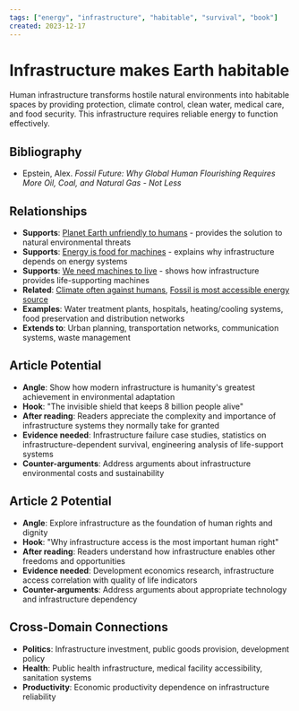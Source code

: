 ```yaml
---
tags: ["energy", "infrastructure", "habitable", "survival", "book"]
created: 2023-12-17
---
```


# Infrastructure makes Earth habitable

Human infrastructure transforms hostile natural environments into habitable spaces by providing protection, climate control, clean water, medical care, and food security. This infrastructure requires reliable energy to function effectively.

## Bibliography

- Epstein, Alex. *Fossil Future: Why Global Human Flourishing Requires More Oil, Coal, and Natural Gas - Not Less*

## Relationships
- **Supports**: [Planet Earth unfriendly to humans](energy-earth-hostile-environment.md) - provides the solution to natural environmental threats
- **Supports**: [Energy is food for machines](energy-food-machines.md) - explains why infrastructure depends on energy systems
- **Supports**: [We need machines to live](energy-machines-survival.md) - shows how infrastructure provides life-supporting machines
- **Related**: [Climate often against humans](energy-climate-hostile.md), [Fossil is most accessible energy source](energy-fossil-accessible.md)
- **Examples**: Water treatment plants, hospitals, heating/cooling systems, food preservation and distribution networks
- **Extends to**: Urban planning, transportation networks, communication systems, waste management

## Article Potential
- **Angle**: Show how modern infrastructure is humanity's greatest achievement in environmental adaptation
- **Hook**: "The invisible shield that keeps 8 billion people alive"
- **After reading**: Readers appreciate the complexity and importance of infrastructure systems they normally take for granted
- **Evidence needed**: Infrastructure failure case studies, statistics on infrastructure-dependent survival, engineering analysis of life-support systems
- **Counter-arguments**: Address arguments about infrastructure environmental costs and sustainability

## Article 2 Potential
- **Angle**: Explore infrastructure as the foundation of human rights and dignity
- **Hook**: "Why infrastructure access is the most important human right"
- **After reading**: Readers understand how infrastructure enables other freedoms and opportunities
- **Evidence needed**: Development economics research, infrastructure access correlation with quality of life indicators
- **Counter-arguments**: Address arguments about appropriate technology and infrastructure dependency

## Cross-Domain Connections
- **Politics**: Infrastructure investment, public goods provision, development policy
- **Health**: Public health infrastructure, medical facility accessibility, sanitation systems
- **Productivity**: Economic productivity dependence on infrastructure reliability